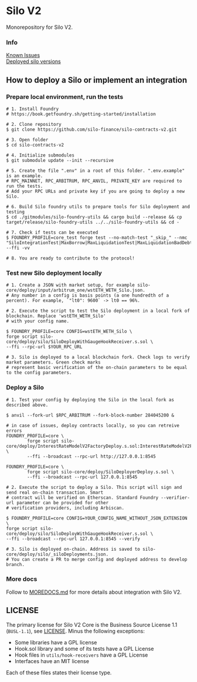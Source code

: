 # Silo V2
Monorepository for Silo V2.

### Info
[Known Issues](https://github.com/silo-finance/silo-contracts-v2/blob/develop/KnownIssues.md) \
[Deployed silo versions](https://github.com/silo-finance/silo-contracts-v2/tree/develop/silo-core/docs/DeployedSiloVersions.md)

## How to deploy a Silo or implement an integration
### Prepare local environment, run the tests

```shell
# 1. Install Foundry 
# https://book.getfoundry.sh/getting-started/installation

# 2. Clone repository
$ git clone https://github.com/silo-finance/silo-contracts-v2.git

# 3. Open folder
$ cd silo-contracts-v2

# 4. Initialize submodules
$ git submodule update --init --recursive

# 5. Create the file ".env" in a root of this folder. ".env.example" is an example.
# RPC_MAINNET, RPC_ARBITRUM, RPC_ANVIL, PRIVATE_KEY are required to run the tests.
# Add your RPC URLs and private key if you are going to deploy a new Silo.

# 6. Build Silo foundry utils to prepare tools for Silo deployment and testing
$ cd ./gitmodules/silo-foundry-utils && cargo build --release && cp target/release/silo-foundry-utils ../../silo-foundry-utils && cd -

# 7. Check if tests can be executed
$ FOUNDRY_PROFILE=core_test forge test --no-match-test "_skip_" --nmc "SiloIntegrationTest|MaxBorrow|MaxLiquidationTest|MaxLiquidationBadDebt|PreviewTest|PreviewDepositTest|PreviewMintTest" --ffi -vv

# 8. You are ready to contribute to the protocol!
```

### Test new Silo deployment locally
```shell
# 1. Create a JSON with market setup, for example silo-core/deploy/input/arbitrum_one/wstETH_WETH_Silo.json.
# Any number in a config is basis points (a one hundredth of a percent). For example, `"lt0": 9600` -> lt0 == 96%.  

# 2. Execute the script to test the Silo deployment in a local fork of blockchain. Replace 'wstETH_WETH_Silo'
# with your config name.

$ FOUNDRY_PROFILE=core CONFIG=wstETH_WETH_Silo \
forge script silo-core/deploy/silo/SiloDeployWithGaugeHookReceiver.s.sol \
--ffi --rpc-url $YOUR_RPC_URL

# 3. Silo is deployed to a local blockchain fork. Check logs to verify market parameters. Green check marks
# represent basic verification of the on-chain parameters to be equal to the config parameters. 
```

### Deploy a Silo
```shell
# 1. Test your config by deploying the Silo in the local fork as described above.

$ anvil --fork-url $RPC_ARBITRUM --fork-block-number 284045200 & 

# in case of issues, deploy contracts locally, so you can retreive errors
FOUNDRY_PROFILE=core \
        forge script silo-core/deploy/InterestRateModelV2FactoryDeploy.s.sol:InterestRateModelV2FactoryDeploy \
        --ffi --broadcast --rpc-url http://127.0.0.1:8545 
        
FOUNDRY_PROFILE=core \
        forge script silo-core/deploy/SiloDeployerDeploy.s.sol \
        --ffi --broadcast --rpc-url 127.0.0.1:8545
        
# 2. Execute the script to deploy a Silo. This script will sign and send real on-chain transaction. Smart
# contract will be verified on Etherscan. Standard Foundry --verifier-url parameter can be provided for other
# verification providers, including Arbiscan. 

$ FOUNDRY_PROFILE=core CONFIG=YOUR_CONFIG_NAME_WITHOUT_JSON_EXTENSION \
forge script silo-core/deploy/silo/SiloDeployWithGaugeHookReceiver.s.sol \
--ffi --broadcast --rpc-url 127.0.0.1:8545 --verify

# 3. Silo is deployed on-chain. Address is saved to silo-core/deploy/silo/_siloDeployments.json. 
# You can create a PR to merge config and deployed address to develop branch.
```

### More docs
Follow to [MOREDOCS.md](https://github.com/silo-finance/silo-contracts-v2/blob/develop/MOREDOCS.md) for more details about integration with Silo V2.

## LICENSE

The primary license for Silo V2 Core is the Business Source License 1.1 (`BUSL-1.1`), see [LICENSE](https://github.com/silo-finance/silo-contracts-v2/blob/master/LICENSE). Minus the following exceptions:

- Some libraries have a GPL license
- Hook.sol library and some of its tests have a GPL License
- Hook files in `utils/hook-receivers` have a GPL License
- Interfaces have an MIT license

Each of these files states their license type.
